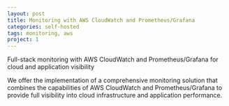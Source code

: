 ```yaml
---
layout: post
title: Monitoring with AWS CloudWatch and Prometheus/Grafana
categories: self-hosted
tags: monitoring, aws
project: 1
---
```


Full-stack monitoring with AWS CloudWatch and Prometheus/Grafana for cloud and application visibility

<!--more-->

We offer the implementation of a comprehensive monitoring solution that combines the capabilities of AWS CloudWatch and Prometheus/Grafana to provide full visibility into cloud infrastructure and application performance.


